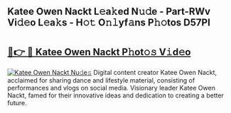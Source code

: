 ## Katee Owen Nackt L𝚎a𝚔ed N𝚞𝚍e - Part-RWv Vi𝚍𝚎o L𝚎a𝚔s - H𝚘𝚝 O𝚗𝚕yf𝚊ns P𝚑𝚘tos D57PI

# <h2><a href="http://kf848w.oniu.top/?m=Katee+Owen+Nackt">🔗👉 🔴 Katee Owen Nackt P𝚑ot𝚘𝚜 V𝚒d𝚎o</a></h2>

[![Katee Owen Nackt Nu𝚍e𝚜](https://i.imgur.com/0qMVB7G.gif)](http://kf848w.oniu.top/?m=Katee+Owen+Nackt)
Digital content creator Katee Owen Nackt, acclaimed for sharing dance and lifestyle material, consisting of performances and vlogs on social media. Visionary leader Katee Owen Nackt, famed for their innovative ideas and dedication to creating a better future.  
